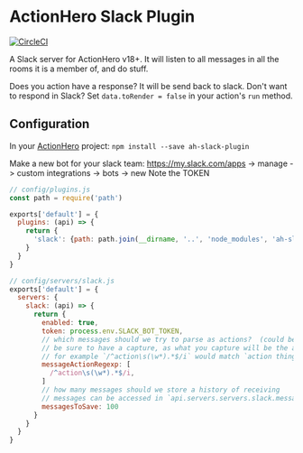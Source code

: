 # ActionHero Slack Plugin

[![CircleCI](https://circleci.com/gh/actionhero/ah-slack-plugin.svg?style=svg)](https://circleci.com/gh/actionhero/ah-slack-plugin)

A Slack server for ActionHero v18+.
It will listen to all messages in all the rooms it is a member of, and do stuff.

Does you action have a response?  It will be send back to slack.
Don't want to respond in Slack?  Set `data.toRender = false` in your action's `run` method.

## Configuration
In your [ActionHero](www.actionheroj.com) project: `npm install --save ah-slack-plugin`

Make a new bot for your slack team: https://my.slack.com/apps -> manage -> custom integrations -> bots -> new
Note the TOKEN

```js
// config/plugins.js
const path = require('path')

exports['default'] = {
  plugins: (api) => {
    return {
      'slack': {path: path.join(__dirname, '..', 'node_modules', 'ah-slack-plugin')}
    }
  }
}
```

```js
// config/servers/slack.js
exports['default'] = {
  servers: {
    slack: (api) => {
      return {
        enabled: true,
        token: process.env.SLACK_BOT_TOKEN,
        // which messages should we try to parse as actions?  (could be a /command, @ a user, etc)
        // be sure to have a capture, as what you capture will be the action's name we try
        // for example `/^action\s(\w*).*$/i` would match `action thing otherThing`, trying the action "thing"
        messageActionRegexp: [
          /^action\s(\w*).*$/i,
        ]
        // how many messages should we store a history of receiving
        // messages can be accessed in `api.servers.servers.slack.messages`
        messagesToSave: 100
      }
    }
  }
}

```
